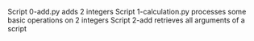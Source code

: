 Script 0-add.py adds 2 integers
Script 1-calculation.py processes some basic operations on 2 integers
Script 2-add retrieves all arguments of a script
